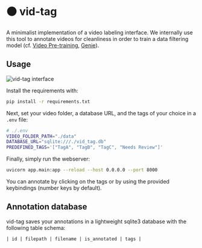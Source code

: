 # ⚫ vid-tag

A minimalist implementation of a video labeling interface. We internally use this tool to annotate videos for cleanliness in order to train a data filtering  model (cf. [Video Pre-training](https://arxiv.org/abs/2206.11795), [Genie](https://arxiv.org/abs/2402.15391)).

## Usage

![vid-tag interface](https://raw.githubusercontent.com/p-doom/vid-tag/main/img/preview.gif)


Install the requirements with:
```bash
pip install -r requirements.txt
```

Next, set your video folder, a database URL, and the tags of your choice in a `.env` file:
```bash
# ./.env
VIDEO_FOLDER_PATH="./data"
DATABASE_URL="sqlite:///./vid_tag.db"
PREDEFINED_TAGS='["TagA", "TagB", "TagC", "Needs Review"]' 
```

Finally, simply run the webserver:
```bash
uvicorn app.main:app --reload --host 0.0.0.0 --port 8000
```

You can annotate by clicking on the tags or by using the provided keybindings (number keys by default).

## Annotation database
vid-tag saves your annotations in a lightweight sqlite3 database with the following table schema:

```
| id | filepath | filename | is_annotated | tags |
```